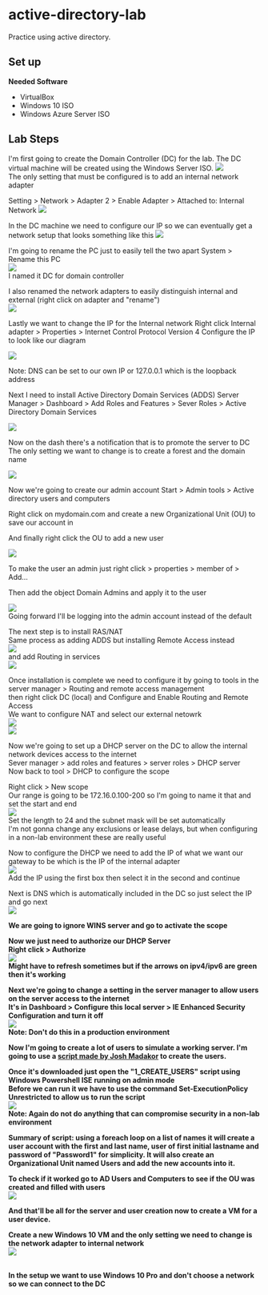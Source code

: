 # active-directory-lab
Practice using active directory. 

<h2>Set up</h2>
<b>Needed Software</b>

- VirtualBox
- Windows 10 ISO
- Windows Azure Server ISO

<h2>Lab Steps</h2>

I'm first going to create the Domain Controller (DC) for the lab. The DC virtual machine will be created using the Windows Server ISO.
<img src = "https://i.imgur.com/uhB4dNc.png">
<br>The only setting that must be configured is to add an internal network adapter 

Setting > Network > Adapter 2 > Enable Adapter > Attached to: Internal Network
<img src = "https://i.imgur.com/sJfBrnj.png" >


In the DC machine we need to configure our IP so we can eventually get a network setup that looks something like this
<img src = "https://i.imgur.com/5ZQhG5z.png">

I'm going to rename the PC just to easily tell the two apart 
System > Rename this PC 
<br><img src = "https://i.imgur.com/DTiST3S.png">
<br>I named it DC for domain controller 

I also renamed the network adapters to easily distinguish internal and external (right click on adapter and "rename")
<br><img src = "https://i.imgur.com/E0QenFe.png">

Lastly we want to change the IP for the Internal network
Right click Internal adapter > Properties > Internet Control Protocol Version 4
Configure the IP to look like our diagram 

<img src = "https://i.imgur.com/TSu7LnU.png" >

Note: DNS can be set to our own IP or 127.0.0.1 which is the loopback address

Next I need to install Active Directory Domain Services (ADDS)
Server Manager > Dashboard > Add Roles and Features > Sever Roles > Active Directory Domain Services

<img src = "https://i.imgur.com/BtFMKYb.png">

Now on the dash there's a notification that is to promote the server to DC
<br>The only setting we want to change is to create a forest and the domain name 

<img src = "https://i.imgur.com/zhNoDVx.png">

Now we're going to create our admin account
Start > Admin tools > Active directory users and computers

Right click on mydomain.com and create a new Organizational Unit (OU) to save our account in 

And finally right click the OU to add a new user

<img src = "https://i.imgur.com/uMiMZhj.png">

To make the user an admin just right click > properties > member of > Add...

Then add the object Domain Admins and apply it to the user 

<img src = "https://i.imgur.com/Osdzoyu.png">
<br>Going forward I'll be logging into the admin account instead of the default

The next step is to install RAS/NAT
<br> Same process as adding ADDS but installing Remote Access instead
<br> <img src = "https://i.imgur.com/Qe6Jxnz.png">
<br> and add Routing in services 
<br> <img src = "https://i.imgur.com/XBeACC7.png">

Once installation is complete we need to configure it by going to tools in the server manager > Routing and remote access management
<br> then right click DC (local) and Configure and Enable Routing and Remote Access
<br> We want to configure NAT and select our external netowrk 
<br><img src="https://i.imgur.com/wWSDZLt.png"> 
<br><img src = "https://i.imgur.com/PgTbPbN.png">

Now we're going to set up a DHCP server on the DC to allow the internal network devices access to the internet
<br> Sever manager > add roles and features > server roles > DHCP server
<br> Now back to tool > DHCP to configure the scope 

Right click > New scope 
<br> Our range is going to be 172.16.0.100-200 so I'm going to name it that and set the start and end 
<br> <img src = "https://i.imgur.com/RYC11RV.png">
<br> Set the length to 24 and the subnet mask will be set automatically
<br> I'm not gonna change any exclusions or lease delays, but when configuring in a non-lab environment these are really useful

Now to configure the DHCP we need to add the IP of what we want our gateway to be which is the IP of the internal adapter
<br> <img src = "https://i.imgur.com/8fTD1NC.png">
<br> Add the IP using the first box then select it in the second and continue 

Next is DNS which is automatically included in the DC so just select the IP and go next 
<br> <img src = "https://i.imgur.com/53cn9nc.png">

<b>We are going to ignore WINS server and go to activate the scope

Now we just need to authorize our DHCP Server
<br> Right click > Authorize 
<br> <img src="https://i.imgur.com/ziSR3z2.png">
<br> Might have to refresh sometimes but if the arrows on ipv4/ipv6 are green then it's working 

Next we're going to change a setting in the server manager to allow users on the server access to the internet
<br>It's in Dashboard > Configure this local server > IE Enhanced Security Configuration and turn it off 
<br><img src = "https://i.imgur.com/cROzjc1.png">
<br><b>Note: Don't do this in a production environment</b>

Now I'm going to create a lot of users to simulate a working server. I'm going to use a <a href = "https://www.youtube.com/redirect?event=video_description&redir_token=QUFFLUhqbERxbzNEbkhIWWxfWjg4blN2ekpUcjRjcDVvQXxBQ3Jtc0tuX1ZoRjJqanFjOGdlX2t4LUFnYmY3SHo4MEVadkxMS184TUd1WGJIdVZ5XzJtNVZrMWdPcWl3NWJfNGpkdXNPbWFjaGJlY3hDcU9lT09kaDFVd002WUM3dnp1S1g1VVlpcHBLYk9GNGdVeC05WkFSOA&q=https%3A%2F%2Fgithub.com%2Fjoshmadakor1%2FAD_PS%2Farchive%2Frefs%2Fheads%2Fmaster.zip&v=MHsI8hJmggI"> script made by Josh Madakor</a> to create the users.

Once it's downloaded just open the "1_CREATE_USERS" script using Windows Powershell ISE running on admin mode
<br> Before we can run it we have to use the command Set-ExecutionPolicy Unrestricted to allow us to run the script
<br> <img src = "https://i.imgur.com/2pKBVTo.png">
<br> Note: Again do not do anything that can compromise security in a non-lab environment 

Summary of script: using a foreach loop on a list of names it will create a user account with the first and last name, user of first initial lastname and password of "Password1" for simplicity. It will also create an Organizational Unit named Users and add the new accounts into it.

To check if it worked go to AD Users and Computers to see if the OU was created and filled with users
<br> <img src = "https://i.imgur.com/6ewptFL.png">

And that'll be all for the server and user creation now to create a VM for a user device. 

Create a new Windows 10 VM and the only setting we need to change is the network adapter to internal network
<br> <img src ="https://i.imgur.com/6BFQkvR.png"> 

<br>In the setup we want to use Windows 10 Pro and don't choose a network so we can connect to the DC 

